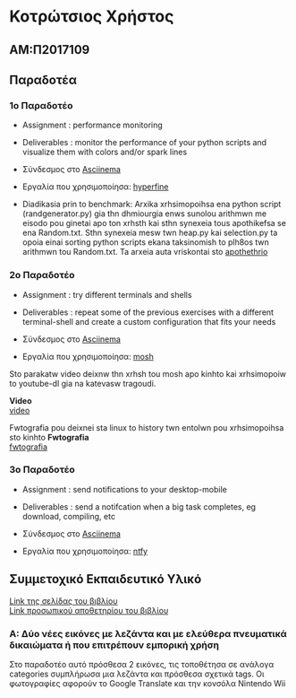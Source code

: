 # Κοτρώτσιος Χρήστος

## ΑΜ:Π2017109

## Παραδοτέα

### 1ο Παραδοτέο

* Assignment : performance monitoring

* Deliverables : monitor the performance of your python scripts and visualize them with colors and/or spark lines

* Σύνδεσμος στο [Asciinema](https://asciinema.org/a/314571)

* Εργαλία που χρησιμοποίησα: [hyperfine](https://github.com/sharkdp/hyperfine)

* Diadikasia prin to benchmark: Arxika xrhsimopoihsa ena python script (randgenerator.py) gia thn dhmiourgia enws sunolou arithmwn me eisodo pou ginetai apo ton xrhsth kai sthn synexeia tous apothikefsa se ena Random.txt. Sthn synexeia mesw twn heap.py kai selection.py ta opoia einai sorting python scripts ekana taksinomish to plh8os twn arithmwn tou Random.txt. Ta arxeia auta vriskontai sto [apothethrio](https://github.com/chriskotrotsios/python-sorting-scripts)


### 2ο Παραδοτέο


* Assignment : try different terminals and shells

* Deliverables : repeat some of the previous exercises with a different terminal-shell and create a custom configuration that fits your needs

* Σύνδεσμος στο [Asciinema]()

* Εργαλία που χρησιμοποίησα: [mosh](https://mosh.org/)

Sto parakatw video deixnw thn xrhsh tou mosh apo kinhto kai xrhsimopoiw to youtube-dl gia na katevasw tragoudi.

**Video**<br/>
[video](videos/moshdemo.mp4)

Fwtografia pou deixnei sta linux to history twn entolwn pou xrhsimopoihsa sto kinhto
**Fwtografia**<br/>
[fwtografia](images/sw_assignment_02.png)


### 3ο Παραδοτέο


* Assignment : send notifications to your desktop-mobile

* Deliverables : send a notifcation when a big task completes, eg download, compiling, etc

* Σύνδεσμος στο [Asciinema](https://asciinema.org/a/314576)

* Εργαλία που χρησιμοποίησα: [ntfy](https://github.com/dschep/ntfy/)



## Συμμετοχικό Εκπαιδευτικό Υλικό

[Link της σελίδας του βιβλίου](https://chriskotrotsios.netlify.com)</br>
[Link προσωπικού αποθετηρίου του βιβλίου](https://github.com/chriskotrotsios/gr)

### A: Δύο νέες εικόνες με λεζάντα και με ελεύθερα πνευματικά δικαιώματα ή που επιτρέπουν εμπορική χρήση
Στο παραδοτέο αυτό πρόσθεσα 2 εικόνες, τις τοποθέτησα σε ανάλογα categories συμπλήρωσα μια λεζάντα και πρόσθεσα σχετικά tags. Οι φωτογραφίες αφορούν το Google Translate και την κονσόλα Nintendo Wii
